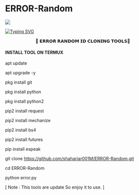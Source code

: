 # ERROR-Random

<img src ="https://e.top4top.io/p_2643epl9g0.gif">

[![Typing SVG](https://readme-typing-svg.demolab.com?font=Fira+Code&pause=1000&color=611FF7&width=435&lines=Assalamu+Alaykum%F0%9F%8C%BA;DR4G0N+ERROR+Random+Cloning+Tool+ðŸ’€%F0%9F%92%9A;Follow+My+GitHub+and+Facebook+Profile%F0%9F%A5%B0;Thank+You+Everyone%E2%9D%A4%EF%B8%8F)](https://git.io/typing-svg)

<p align="center">
      🥰 𝗘𝗥𝗥𝗢𝗥 𝗥𝗔𝗡𝗗𝗢𝗠 𝗜𝗗 𝗖𝗟𝗢𝗡𝗜𝗡𝗚 𝗧𝗢𝗢𝗟𝗦🤩

</p>
  
#### INSTALL TOOL ON TERMUX

apt update

apt upgrade -y

pkg install git

pkg install python

pkg install python2

pip2 install request

pip2 install mechanize

pip2 install bs4

pip2 install futures

pip install espeak 

git clone https://github.com/shahariar001M/ERROR-Random.git

cd ERROR-Random

python error.py

[ Note : This tools are update So enjoy it to use. ]

<p align="center"><img src="https://l.top4top.io/p_2648y4njt0.jpg>
